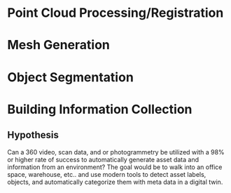 
# Point Cloud Processing/Registration

# Mesh Generation

# Object Segmentation

# Building Information Collection
## Hypothesis
Can a 360 video, scan data, and or photogrammetry be utilized with a 98% or higher rate of success to automatically generate asset data and information from an environment? The goal would be to walk into an office space, warehouse, etc.. and use modern tools to detect asset labels, objects, and automatically categorize them with meta data in a digital twin. 